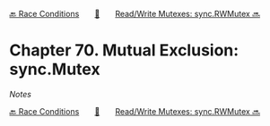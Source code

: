 [🔙 Race Conditions][previous-chapter]&nbsp;&nbsp;&nbsp;&nbsp;&nbsp;&nbsp;&nbsp;[🏡][readme]&nbsp;&nbsp;&nbsp;&nbsp;&nbsp;&nbsp;&nbsp;[Read/Write Mutexes: sync.RWMutex 🔜][upcoming-chapter]

# Chapter 70. Mutual Exclusion: sync.Mutex

_Notes_

[🔙 Race Conditions][previous-chapter]&nbsp;&nbsp;&nbsp;&nbsp;&nbsp;&nbsp;&nbsp;[🏡][readme]&nbsp;&nbsp;&nbsp;&nbsp;&nbsp;&nbsp;&nbsp;[Read/Write Mutexes: sync.RWMutex 🔜][upcoming-chapter]

[readme]: README.md
[previous-chapter]: ch069-race-conditions.md
[upcoming-chapter]: ch071-read-write-mutexes-sync.rwmutex.md